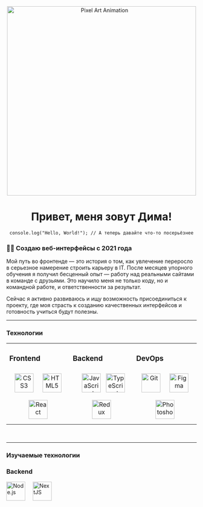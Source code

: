 <div align="center">
  <img src="https://media1.tenor.com/m/w4odShJ4eXoAAAAC/cat-kedi.gif" alt="Pixel Art Animation" width="500" />
</div>

<h1 align="center">
  Привет, меня зовут Дима!
</h1>


<p align="center">
  <code>console.log("Hello, World!"); // А теперь давайте что-то посерьёзнее</code>
</p>

### 👨‍💻 Создаю веб-интерфейсы с 2021 года

Мой путь во фронтенде — это история о том, как увлечение переросло в серьезное намерение строить карьеру в IT. После месяцев упорного обучения я получил бесценный опыт — работу над реальными сайтами в команде с друзьями. Это научило меня не только коду, но и командной работе, и ответственности за результат.

Сейчас я активно развиваюсь и ищу возможность присоединиться к проекту, где моя страсть к созданию качественных интерфейсов и готовность учиться будут полезны.

---

### Технологии  
<table><tr><td valign="top" width="33%">



### Frontend  
<div align="center">  
<a href="https://www.w3schools.com/css/" target="_blank"><img style="margin: 10px" src="https://profilinator.rishav.dev/skills-assets/css3-original-wordmark.svg" alt="CSS3" height="50" /></a>  
<a href="https://en.wikipedia.org/wiki/HTML5" target="_blank"><img style="margin: 10px" src="https://profilinator.rishav.dev/skills-assets/html5-original-wordmark.svg" alt="HTML5" height="50" /></a>  
<a href="https://reactjs.org/" target="_blank"><img style="margin: 10px" src="https://profilinator.rishav.dev/skills-assets/react-original-wordmark.svg" alt="React" height="50" /></a>  
</div>

</td><td valign="top" width="33%">



### Backend  
<div align="center">  
<a href="https://www.javascript.com/" target="_blank"><img style="margin: 10px" src="https://profilinator.rishav.dev/skills-assets/javascript-original.svg" alt="JavaScript" height="50" /></a>  
<a href="https://www.typescriptlang.org/" target="_blank"><img src="https://profilinator.rishav.dev/skills-assets/typescript-original.svg" alt="TypeScript" height="50" /></a>
<a href="https://redux.js.org/" target="_blank"><img style="margin: 10px" src="https://profilinator.rishav.dev/skills-assets/redux-original.svg" alt="Redux" height="50" /></a>  
</div>

</td><td valign="top" width="33%">



### DevOps  
<div align="center">  
<a href="https://github.com/" target="_blank"><img style="margin: 10px" src="https://profilinator.rishav.dev/skills-assets/git-scm-icon.svg" alt="Git" height="50" /></a>
<a href="https://www.figma.com/" target="_blank"><img style="margin: 10px" src="https://profilinator.rishav.dev/skills-assets/figma-icon.svg" alt="Figma" height="50" /></a>
<a href="https://www.adobe.com/in/products/photoshop.html" target="_blank"><img style="margin: 10px" src="https://profilinator.rishav.dev/skills-assets/photoshop-plain.svg" alt="Photoshop" height="50" /></a>
</div>

</td></tr></table>  

<br/>  

---

### Изучаемые технологии

### Backend
<div align="left">
<a href="https://nodejs.org/" target="_blank"><img src="https://profilinator.rishav.dev/skills-assets/nodejs-original-wordmark.svg" alt="Node.js" height="50" /></a>&nbsp;&nbsp;&nbsp;&nbsp;
<a href="https://nextjs.org/" target="_blank"><img src="https://profilinator.rishav.dev/skills-assets/nextjs.png" alt="NextJS" height="50" /></a>&nbsp;&nbsp;&nbsp;&nbsp;
</div>
